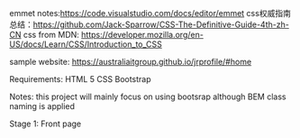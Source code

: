 emmet notes:https://code.visualstudio.com/docs/editor/emmet
css权威指南总结：https://github.com/Jack-Sparrow/CSS-The-Definitive-Guide-4th-zh-CN
css from MDN: https://developer.mozilla.org/en-US/docs/Learn/CSS/Introduction_to_CSS

sample website:
	https://australiaitgroup.github.io/jrprofile/#home

Requirements:
	HTML 5
	CSS
	Bootstrap

Notes:
this project will mainly focus on using bootsrap although BEM class naming is applied

Stage 1:
	Front page


